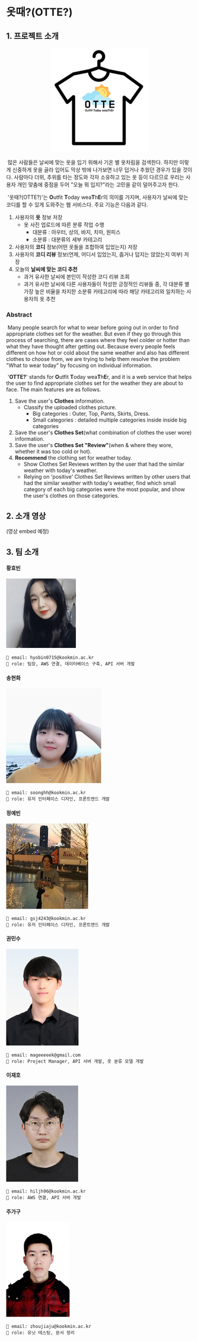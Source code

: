 # 옷때?(OTTE?)

## 1. 프로젝트 소개

<center><img src="index.assets/image-20200314162533015.png" alt="image-20200314162533015" style="zoom:50%;" /></center>

​	많은 사람들은 날씨에 맞는 옷을 입기 위해서 기온 별 옷차림을 검색한다. 하지만 이렇게 신중하게 옷을 골라 입어도 막상 밖에 나가보면 너무 덥거나 추웠던 경우가 있을 것이다. 사람마다 더위, 추위를 타는 정도와 각자 소유하고 있는 옷 등이 다르므로 우리는 사용자 개인 맞춤에 중점을 두어 "오늘 뭐 입지?"라는 고민을 같이 덜어주고자 한다.

​	'옷때?(OTTE?)'는 **O**utfit **T**oday wea**T**h**E**r의 의미를 가지며, 사용자가 날씨에 맞는 코디를 할 수 있게 도와주는 웹 서비스다. 주요 기능은 다음과 같다.

1. 사용자의 **옷** 정보 저장
   - 옷 사진 업로드에 따른 분류 작업 수행
     - 대분류 : 아우터, 상의, 바지, 치마, 원피스
     - 소분류 : 대분류의 세부 카테고리
2. 사용자의 **코디** 정보(어떤 옷들을 조합하여 입었는지) 저장
3. 사용자의 **코디 리뷰** 정보(언제, 어디서 입었는지, 춥거나 덥지는 않았는지 여부) 저장
4. 오늘의 **날씨에 맞는 코디 추천**
   - 과거 유사한 날씨에 본인이 작성한 코디 리뷰 조회
   - 과거 유사한 날씨에 다른 사용자들이 작성한 긍정적인 리뷰들 중, 
     각 대분류 별 가장 높은 비율을 차지한 소분류 카테고리에 따라 해당 카테고리와 일치하는 사용자의 옷 추천

### Abstract

​	Many people search for what to wear before going out in order to find appropriate clothes set for the weather. But even if they go through this process of searching, there are cases where they feel colder or hotter than what they have thought after getting out. Because every people feels different on how hot or cold about the same weather and also has different clothes to choose from, we are trying to help them resolve the problem "What to wear today" by focusing on individual information.

​	'**OTTE?**' stands for **O**utfit **T**oday wea**T**h**E**r, and it is a web service that helps the user to find appropriate clothes set for the weather they are about to face. The main features are as follows.

1. Save the user's **Clothes** information.
   - Classify the uploaded clothes picture.
     - Big categories : Outer, Top, Pants, Skirts, Dress.
     - Small categories : detailed multiple categories inside inside big categories
2. Save the user's **Clothes Set**(what combination of clothes the user wore) information.
3. Save the user's **Clothes Set "Review"**(when & where they wore, whether it was too cold or hot).
4. **Recommend** the clothing set for weather today.
   - Show Clothes Set Reviews written by the user that had the similar weather with today's weather.
   - Relying on 'positive' Clothes Set Reviews written by other users that had the similar weather with today's weather, find which small category of each big categories were the most popular, and show the user's clothes on those categories.

## 2. 소개 영상

(영상 embed 예정)

## 3. 팀 소개

#### 황효빈

<img src="index.assets/image-20200314190325679.png" alt="image-20200314190325679" style="zoom: 25%;" />

~~~
📧 email: hyobin0715@kookmin.ac.kr
📌 role: 팀장, AWS 연결, 데이터베이스 구축, API 서버 개발
~~~

#### 송현화

<img src="index.assets/image-20200314175816474.png" alt="image-20200314175816474" style="zoom: 25%;" />

~~~
📧 email: soonghh@kookmin.ac.kr
📌 role: 유저 인터페이스 디자인, 프론트엔드 개발
~~~

#### 정예빈

<img src="index.assets/image-20200314175846745.png" alt="image-20200314175846745" style="zoom:50%;" />

~~~
📧 email: gsj4243@kookmin.ac.kr
📌 role: 유저 인터페이스 디자인, 프론트엔드 개발
~~~

#### 권민수

<img src="index.assets/image-20200314165043995.png" alt="image-20200314165043995" style="zoom: 33%;" />

~~~
📧 email: mageeeeek@gmail.com
📌 role: Project Manager, API 서버 개발, 옷 분류 모델 개발
~~~

#### 이재호

<img src="index.assets/image-20200314192457820.png" alt="image-20200314192457820" style="zoom:90%;" />

~~~
📧 email: hiljh96@kookmin.ac.kr
📌 role: AWS 연결, API 서버 개발
~~~

#### 주가구

<img src="index.assets/image-20200314164133788.png" alt="image-20200314164133788" style="zoom:25%;" />

~~~
📧 email: zhoujiaju@kookmin.ac.kr
📌 role: 유닛 테스팅, 문서 정리
~~~
